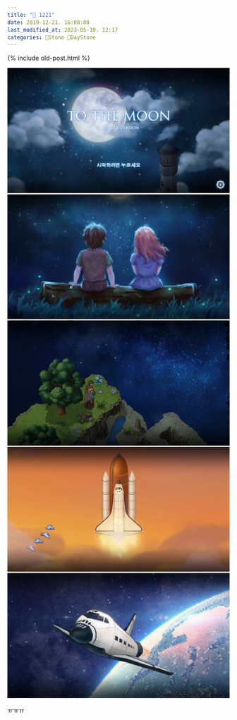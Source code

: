 ```yaml
---
title: "🌱 1221"
date: 2019-12-21. 16:08:00
last_modified_at: 2023-05-10. 12:17
categories: 🗿Stone 🌱DayStone
---
```

{% include old-post.html %}

![1576912050796](../../assets/img/2019/191221_0000.png)
![1576912052074](../../assets/img/2019/191221_0001.png)
![1576912053100](../../assets/img/2019/191221_0002.png)
![1576912054217](../../assets/img/2019/191221_0003.png)
![1576912055294](../../assets/img/2019/191221_0004.png)

ㅠㅠㅠ
